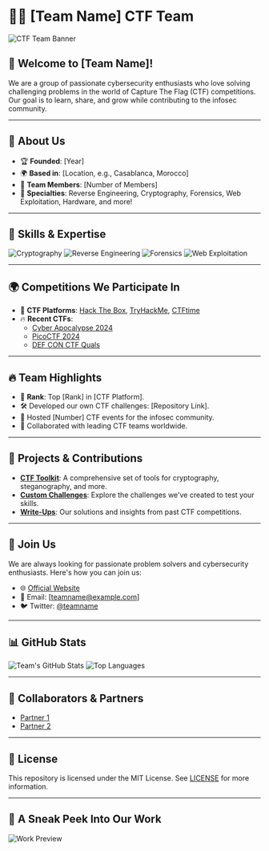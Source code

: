 # 🏴‍☠️ [Team Name] CTF Team

![CTF Team Banner](https://example.com/banner.png)

## 🌟 Welcome to [Team Name]!
We are a group of passionate cybersecurity enthusiasts who love solving challenging problems in the world of Capture The Flag (CTF) competitions. Our goal is to learn, share, and grow while contributing to the infosec community.

---

## 🚀 About Us
- 🏆 **Founded**: [Year]
- 🌍 **Based in**: [Location, e.g., Casablanca, Morocco]
- 👥 **Team Members**: [Number of Members]
- 🔐 **Specialties**: Reverse Engineering, Cryptography, Forensics, Web Exploitation, Hardware, and more!

---

## 🧠 Skills & Expertise
![Cryptography](https://img.shields.io/badge/-Cryptography-4B8BBE?style=flat-square&logoColor=white)
![Reverse Engineering](https://img.shields.io/badge/-Reverse_Engineering-FE7A16?style=flat-square&logoColor=white)
![Forensics](https://img.shields.io/badge/-Forensics-4CAF50?style=flat-square&logoColor=white)
![Web Exploitation](https://img.shields.io/badge/-Web_Exploitation-673AB7?style=flat-square&logoColor=white)

---

## 🌍 Competitions We Participate In
- 🏅 **CTF Platforms**: [Hack The Box](https://www.hackthebox.com/), [TryHackMe](https://www.tryhackme.com/), [CTFtime](https://ctftime.org/)
- 🔥 **Recent CTFs**:
  - [Cyber Apocalypse 2024](https://example.com)
  - [PicoCTF 2024](https://example.com)
  - [DEF CON CTF Quals](https://example.com)

---

## 🔥 Team Highlights
- 🥇 **Rank**: Top [Rank] in [CTF Platform].
- 🛠️ Developed our own CTF challenges: [Repository Link].
- 🌟 Hosted [Number] CTF events for the infosec community.
- 🚀 Collaborated with leading CTF teams worldwide.

---

## 🎯 Projects & Contributions
- **[CTF Toolkit](https://github.com/TeamName/ctf-toolkit)**: A comprehensive set of tools for cryptography, steganography, and more.
- **[Custom Challenges](https://github.com/TeamName/challenges)**: Explore the challenges we've created to test your skills.
- **[Write-Ups](https://github.com/TeamName/writeups)**: Our solutions and insights from past CTF competitions.

---

## 💬 Join Us
We are always looking for passionate problem solvers and cybersecurity enthusiasts. Here's how you can join us:
- 🌐 [Official Website](https://teamname.com)
- 📧 Email: [teamname@example.com]
- 🐦 Twitter: [@teamname](https://twitter.com/teamname)

---

## 📊 GitHub Stats
![Team's GitHub Stats](https://github-readme-stats.vercel.app/api?username=TeamName&show_icons=true&theme=dark)
![Top Languages](https://github-readme-stats.vercel.app/api/top-langs/?username=TeamName&layout=compact&theme=dark)

---

## 🤝 Collaborators & Partners
- [Partner 1](https://partner1.com)
- [Partner 2](https://partner2.com)

---

## 📜 License
This repository is licensed under the MIT License. See [LICENSE](./LICENSE) for more information.

---

## 🤩 A Sneak Peek Into Our Work
![Work Preview](https://example.com/preview.png)

